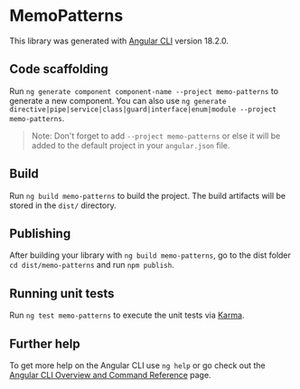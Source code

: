 # MemoPatterns

This library was generated with [Angular CLI](https://github.com/angular/angular-cli) version 18.2.0.

## Code scaffolding

Run `ng generate component component-name --project memo-patterns` to generate a new component. You can also use `ng generate directive|pipe|service|class|guard|interface|enum|module --project memo-patterns`.
> Note: Don't forget to add `--project memo-patterns` or else it will be added to the default project in your `angular.json` file. 

## Build

Run `ng build memo-patterns` to build the project. The build artifacts will be stored in the `dist/` directory.

## Publishing

After building your library with `ng build memo-patterns`, go to the dist folder `cd dist/memo-patterns` and run `npm publish`.

## Running unit tests

Run `ng test memo-patterns` to execute the unit tests via [Karma](https://karma-runner.github.io).

## Further help

To get more help on the Angular CLI use `ng help` or go check out the [Angular CLI Overview and Command Reference](https://angular.dev/tools/cli) page.
